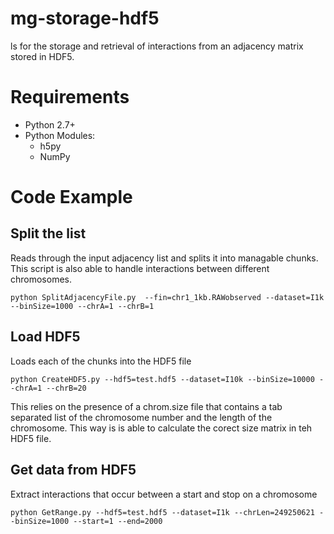 # mg-storage-hdf5

ls for the storage and retrieval of interactions from an adjacency matrix stored in HDF5.

# Requirements
- Python 2.7+
- Python Modules:
  - h5py
  - NumPy

# Code Example
## Split the list
Reads through the input adjacency list and splits it into managable chunks. This script is also able to handle interactions between different chromosomes.

```
python SplitAdjacencyFile.py  --fin=chr1_1kb.RAWobserved --dataset=I1k --binSize=1000 --chrA=1 --chrB=1
```

## Load HDF5
Loads each of the chunks into the HDF5 file

```
python CreateHDF5.py --hdf5=test.hdf5 --dataset=I10k --binSize=10000 --chrA=1 --chrB=20
```
This relies on the presence of a chrom.size file that contains a tab separated list of the chromosome number and the length of the chromosome. This way is is able to calculate the corect size matrix in teh HDF5 file.

## Get data from HDF5
Extract interactions that occur between a start and stop on a chromosome

```
python GetRange.py --hdf5=test.hdf5 --dataset=I1k --chrLen=249250621 --binSize=1000 --start=1 --end=2000
```
